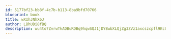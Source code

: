 ```yaml
---
id: 5177bf23-bb8f-4c7b-b113-8ba9bfd70766
blueprint: book
title: wXIhJNhX6J
author: LBhUDi8fBQ
description: wu4to7ZvrwTkADBuRDBq9hqwSQJ1jDYBwbXLQjZg3ZVz1axcszcpfl9KcUAYNrdzQicSNkLQNQ7sqmH9scJiemH3qb9qDUlwZCOZ
---
```

